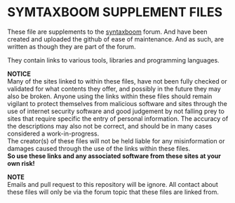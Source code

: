# SYMTAXBOOM SUPPLEMENT FILES

These file are supplements to the [syntaxboom](https://www.syntaxboom.com/forum/index.php) forum. And have been created and uploaded the github of ease of maintenance. And as such, are written as though they are part of the forum.

They contain links to various tools, libraries and programming languages.

**NOTICE**  
Many of the sites linked to within these files, have not been fully checked or validated for what contents they offer, and possibly in the future they may also be broken. Anyone using the links within these files should remain vigilant to protect themselves from malicious software and sites through the use of internet security software and good judgement by not falling prey to sites that require specific the entry of personal information. The accuracy of the descriptions may also not be correct, and should be in many cases considered a work-in-progress.  
The creator(s) of these files will not be held liable for any misinformation or damages caused through the use of the links within these files.  
**So use these links and any associated software from these sites at your own risk!**

**NOTE**  
Emails and pull request to this repository will be ignore. All contact about these files will only be via the forum topic that these files are linked from.
